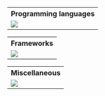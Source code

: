 <table align="center">
<tr>
<th>Programming languages</th>
</tr>
<td><img src="https://skillicons.dev/icons?i=python,js,ts,rust,go,cs&perline=13&theme=light" /></td>
</table>

<table align="center">
<tr>
<th>Frameworks</th>
</tr>
<td><img src="https://skillicons.dev/icons?i=angular,react,express,nest,fastapi,nextjs,flask,django&perline=13&theme=light"/></td>
</table>

</table>
<table align="center">
<tr>
<th>Miscellaneous</th></tr>
<td><img src="https://skillicons.dev/icons?i=git,linux,postgres,mongodb,heroku,jest,mysql,aws,prisma,reactivex,redux,webpack,docker&perline=13&theme=light" /></td>
</table>

